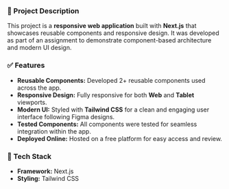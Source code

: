 ### 📄 Project Description

This project is a **responsive web application** built with **Next.js** that showcases reusable components and responsive design. It was developed as part of an assignment to demonstrate component-based architecture and modern UI design.

### ✅ Features
- **Reusable Components:** Developed 2+ reusable components used across the app.  
- **Responsive Design:** Fully responsive for both **Web** and **Tablet** viewports.  
- **Modern UI:** Styled with **Tailwind CSS** for a clean and engaging user interface following Figma designs.  
- **Tested Components:** All components were tested for seamless integration within the app.  
- **Deployed Online:** Hosted on a free platform for easy access and review.

### 🚀 Tech Stack
- **Framework:** Next.js  
- **Styling:** Tailwind CSS
